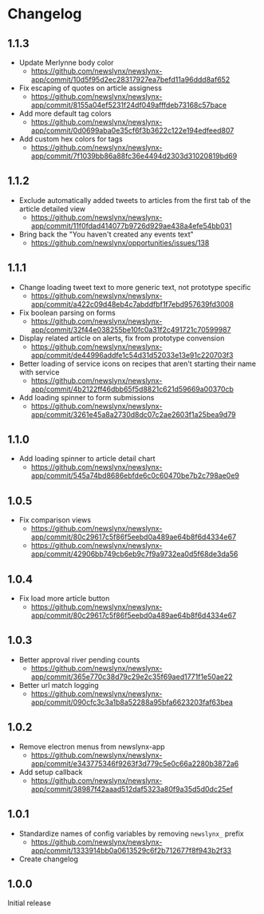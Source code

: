 Changelog
=========

## 1.1.3

* Update Merlynne body color
  * https://github.com/newslynx/newslynx-app/commit/10d5f95d2ec28317927ea7befd11a96ddd8af652
* Fix escaping of quotes on article assigness
  * https://github.com/newslynx/newslynx-app/commit/8155a04ef5231f24df049afffdeb73168c57bace
* Add more default tag colors
  * https://github.com/newslynx/newslynx-app/commit/0d0699aba0e35cf6f3b3622c122e194edfeed807
* Add custom hex colors for tags
  * https://github.com/newslynx/newslynx-app/commit/7f1039bb86a88fc36e4494d2303d31020819bd69

## 1.1.2

* Exclude automatically added tweets to articles from the first tab of the article detailed view
  * https://github.com/newslynx/newslynx-app/commit/11f0fdad414077b9726d929ae438a4efe54bb031
* Bring back the "You haven't created any events text"
  * https://github.com/newslynx/opportunities/issues/138

## 1.1.1

* Change loading tweet text to more generic text, not prototype specific
  * https://github.com/newslynx/newslynx-app/commit/a422c09d48eb4c7abddfbf1f7ebd957639fd3008
* Fix boolean parsing on forms
  * https://github.com/newslynx/newslynx-app/commit/32f44e038255be10fc0a31f2c491721c70599987
* Display related article on alerts, fix from prototype convension
  * https://github.com/newslynx/newslynx-app/commit/de44996addfe1c54d31d52033e13e91c220703f3
* Better loading of service icons on recipes that aren't starting their name with service
  * https://github.com/newslynx/newslynx-app/commit/4b2122ff46dbb65f5d8821c621d59669a00370cb
* Add loading spinner to form submissions
  * https://github.com/newslynx/newslynx-app/commit/3261e45a8a2730d8dc07c2ae2603f1a25bea9d79

## 1.1.0

* Add loading spinner to article detail chart
  * https://github.com/newslynx/newslynx-app/commit/545a74bd8686ebfde6c0c60470be7b2c798ae0e9

## 1.0.5

* Fix comparison views
  * https://github.com/newslynx/newslynx-app/commit/80c29617c5f86f5eebd0a489ae64b8f6d4334e67
  * https://github.com/newslynx/newslynx-app/commit/42906bb749cb6eb9c7f9a9732ea0d5f68de3da56

## 1.0.4

* Fix load more article button
  * https://github.com/newslynx/newslynx-app/commit/80c29617c5f86f5eebd0a489ae64b8f6d4334e67

## 1.0.3

* Better approval river pending counts
  * https://github.com/newslynx/newslynx-app/commit/365e770c38d79c29e2c35f69aed1771f1e50ae22
* Better url match logging
  * https://github.com/newslynx/newslynx-app/commit/090cfc3c3a1b8a52288a95bfa6623203faf63bea

## 1.0.2

* Remove electron menus from newslynx-app
  * https://github.com/newslynx/newslynx-app/commit/e343775346f9263f3d779c5e0c66a2280b3872a6
* Add setup callback
  * https://github.com/newslynx/newslynx-app/commit/38987f42aaad512daf5323a80f9a35d5d0dc25ef

## 1.0.1

* Standardize names of config variables by removing `newslynx_` prefix
  * https://github.com/newslynx/newslynx-app/commit/1333914bb0a0613529c6f2b712677f8f943b2f33
* Create changelog

## 1.0.0

Initial release